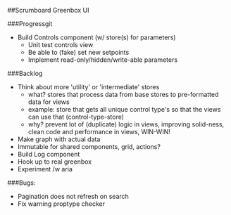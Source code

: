 ##Scrumboard Greenbox UI

###Progressgit
- Build Controls component (w/ store(s) for parameters)
  * Unit test controls view
  * Be able to (fake) set new setpoints
  * Implement read-only/hidden/write-able parameters

###Backlog
- Think about more 'utility' or 'intermediate' stores
  * what? stores that process data from base stores to pre-formatted data for views
  * example: store that gets all unique control type's so that the views can use that (control-type-store)
  * why? prevent lot of (duplicate) logic in views, improving solid-ness, clean code and performance in views, WIN-WIN!
- Make graph with actual data
- Immutable for shared components, grid, actions?
- Build Log component
- Hook up to real greenbox
- Experiment /w aria

###Bugs:
- Pagination does not refresh on search
- Fix warning proptype checker